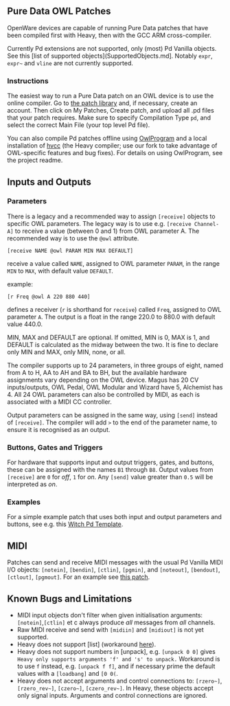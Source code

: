 ## Pure Data OWL Patches

OpenWare devices are capable of running Pure Data patches that have been compiled first with Heavy, then with the GCC ARM cross-compiler.

Currently Pd extensions are not supported, only (most) Pd Vanilla objects. See this [list of supported objects](SupportedObjects.md]. Notably `expr`, `expr~` and `vline` are not currently supported.

### Instructions
The easiest way to run a Pure Data patch on an OWL device is to use the online compiler. Go to [the patch library](https://www.rebeltech.org/patch-library/patches/my-patches/) and, if necessary, create an account. Then click on My Patches, Create patch, and upload all .pd files that your patch requires. Make sure to specify Compilation Type `pd`, and select the correct Main File (your top level Pd file).

You can also compile Pd patches offline using [OwlProgram](https://github.com/pingdynasty/OwlProgram) and a local installation of [hvcc](https://github.com/pingdynasty/hvcc.git) (the Heavy compiler; use our fork to take advantage of OWL-specific features and bug fixes). For details on using OwlProgram, see the project readme.

## Inputs and Outputs

### Parameters
There is a legacy and a recommended way to assign `[receive]` objects to specific OWL parameters. The legacy way is to use e.g. `[receive Channel-A]` to receive a value (between 0 and 1) from OWL parameter A. The recommended way is to use the `@owl` attribute.

    [receive NAME @owl PARAM MIN MAX DEFAULT]

receive a value called `NAME`, assigned to OWL parameter `PARAM`, in the range `MIN` to `MAX`, with default value `DEFAULT`.

example:

    [r Freq @owl A 220 880 440]

defines a receiver (`r` is shorthand for `receive`) called `Freq`, assigned to OWL parameter `A`. The output is a float in the range 220.0 to 880.0 with default value 440.0.

MIN, MAX and DEFAULT are optional. If omitted, MIN is 0, MAX is 1, and DEFAULT is calculated as the midway between the two. It is fine to declare only MIN and MAX, only MIN, none, or all.

The compiler supports up to 24 parameters, in three groups of eight, named from A to H, AA to AH and BA to BH, but the available hardware assignments vary depending on the OWL device. Magus has 20 CV inputs/outputs, OWL Pedal, OWL Modular and Wizard have 5, Alchemist has 4. All 24 OWL parameters can also be controlled by MIDI, as each is associated with a MIDI CC controller.

Output parameters can be assigned in the same way, using `[send]` instead of `[receive]`. The compiler will add `>` to the end of the parameter name, to ensure it is recognised as an output.

### Buttons, Gates and Triggers
For hardware that supports input and output triggers, gates, and buttons, these can be assigned with the names `B1` through `B8`. Output values from `[receive]` are `0` for *off*, `1` for *on*. Any `[send]` value greater than `0.5` will be interpreted as *on*. 

### Examples

For a simple example patch that uses both input and output parameters and buttons, see e.g. this [Witch Pd Template](https://www.rebeltech.org/patch-library/patch/Witch_Template).

## MIDI

Patches can send and receive MIDI messages with the usual Pd Vanilla MIDI I/O objects: `[notein]`, `[bendin]`, `[ctlin]`, `[pgmin]`, and `[noteout]`, `[bendout]`, `[ctlout]`, `[pgmout]`.
For an example see [this patch](https://www.rebeltech.org/patch-library/patch/PD_MIDI).

## Known Bugs and Limitations

* MIDI input objects don't filter when given initialisation arguments: `[notein]`,`[ctlin]` et c always produce *all* messages from *all* channels.
* Raw MIDI receive and send with `[midiin]` and `[midiout]` is not yet supported.
* Heavy does not support [list] (workaround [here](https://forum.pdpatchrepo.info/topic/12820/replacement-for-list/3)).
* Heavy does not support numbers in [unpack], e.g. `[unpack 0 0]` gives `Heavy only supports arguments 'f' and 's' to unpack.` Workaround is to use `f` instead, e.g. `[unpack f f]`, and if necessary prime the default values with a `[loadbang]` and `[0 0(`.
* Heavy does not accept arguments and control connections to: `[rzero~]`, `[rzero_rev~]`, `[czero~]`, `[czero_rev~]`. In Heavy, these objects accept only signal inputs. Arguments and control connections are ignored.
